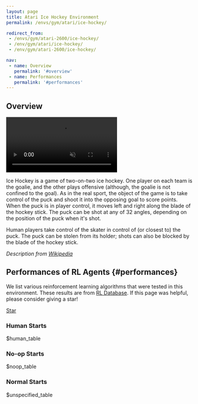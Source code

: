 ```yaml
---
layout: page
title: Atari Ice Hockey Environment
permalink: /envs/gym/atari/ice-hockey/

redirect_from:
 - /envs/gym/atari-2600/ice-hockey/
 - /env/gym/atari/ice-hockey/
 - /env/gym/atari-2600/ice-hockey/

nav:
 - name: Overview
   permalink: '#overview'
 - name: Performances
   permalink: '#performances'
---
```



## Overview

<video autoplay muted loop controls>
  <source src="{{ 'assets/_pages/envs/gym/atari/ice-hockey.mp4' | absolute_url }}" type="video/mp4">
</video>

Ice Hockey is a game of two-on-two ice hockey. One player on each team is the goalie, and the other plays offensive (although, the goalie is not confined to the goal). As in the real sport, the object of the game is to take control of the puck and shoot it into the opposing goal to score points. When the puck is in player control, it moves left and right along the blade of the hockey stick. The puck can be shot at any of 32 angles, depending on the position of the puck when it's shot.

Human players take control of the skater in control of (or closest to) the puck. The puck can be stolen from its holder; shots can also be blocked by the blade of the hockey stick.

*Description from [Wikipedia](https://en.wikipedia.org/wiki/Ice_Hockey_%281981_video_game%29)*


## Performances of RL Agents {#performances}

We list various reinforcement learning algorithms that were tested in this environment. These results are from [RL Database](https://github.com/seungjaeryanlee/rldb). If this page was helpful, please consider giving a star!

<!-- Place this tag where you want the button to render. -->
<a class="github-button" href="https://github.com/seungjaeryanlee/rldb" data-icon="octicon-star" data-size="large" data-show-count="true" aria-label="Star seungjaeryanlee/rldb on GitHub">Star</a>
<!-- Place this tag in your head or just before your close body tag. -->
<script async defer src="https://buttons.github.io/buttons.js"></script>

### Human Starts

$human_table

### No-op Starts

$noop_table

### Normal Starts

$unspecified_table
